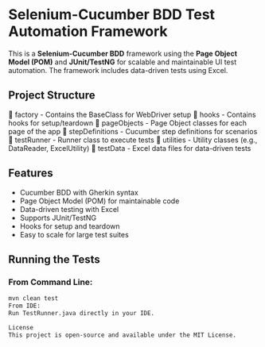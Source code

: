 # Selenium-Cucumber BDD Test Automation Framework

This is a **Selenium-Cucumber BDD** framework using the **Page Object Model (POM)** and **JUnit/TestNG** for scalable and maintainable UI test automation. The framework includes data-driven tests using Excel.

## Project Structure

📁 factory - Contains the BaseClass for WebDriver setup
📁 hooks - Contains hooks for setup/teardown
📁 pageObjects - Page Object classes for each page of the app
📁 stepDefinitions - Cucumber step definitions for scenarios
📁 testRunner - Runner class to execute tests
📁 utilities - Utility classes (e.g., DataReader, ExcelUtility)
📁 testData - Excel data files for data-driven tests


## Features
- Cucumber BDD with Gherkin syntax
- Page Object Model (POM) for maintainable code
- Data-driven testing with Excel
- Supports JUnit/TestNG
- Hooks for setup and teardown
- Easy to scale for large test suites

## Running the Tests

### From Command Line:
```bash
mvn clean test
From IDE:
Run TestRunner.java directly in your IDE.

License
This project is open-source and available under the MIT License.
